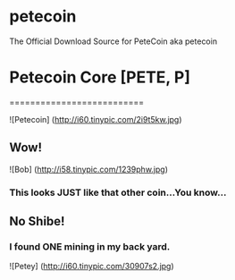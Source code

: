 # petecoin
The Official Download Source for PeteCoin aka petecoin
# Petecoin Core [PETE, P]
==========================

![Petecoin] (http://i60.tinypic.com/2i9t5kw.jpg)

## Wow!
![Bob] (http://i58.tinypic.com/1239phw.jpg)
### This looks JUST like that other coin...You know...
## No Shibe!
### I found ONE mining in my back yard.
![Petey] (http://i60.tinypic.com/30907s2.jpg)
